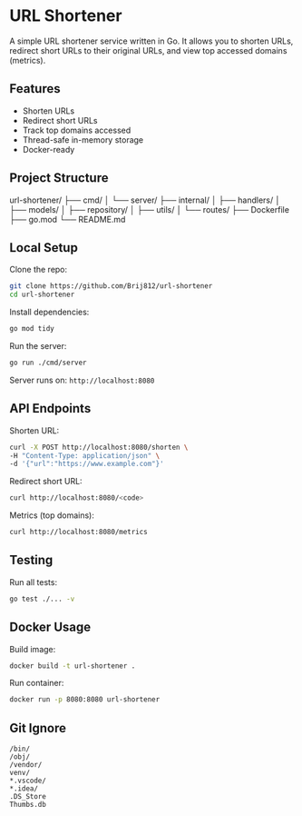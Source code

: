 # URL Shortener

A simple URL shortener service written in Go. It allows you to shorten URLs, redirect short URLs to their original URLs, and view top accessed domains (metrics).

## Features

* Shorten URLs
* Redirect short URLs
* Track top domains accessed
* Thread-safe in-memory storage
* Docker-ready

## Project Structure

url-shortener/
├── cmd/
│   └── server/
├── internal/
│   ├── handlers/
│   ├── models/
│   ├── repository/
│   ├── utils/
│   └── routes/
├── Dockerfile
├── go.mod
└── README.md

## Local Setup

Clone the repo:

```bash
git clone https://github.com/Brij812/url-shortener
cd url-shortener
```

Install dependencies:

```bash
go mod tidy
```

Run the server:

```bash
go run ./cmd/server
```

Server runs on: `http://localhost:8080`

## API Endpoints

Shorten URL:

```bash
curl -X POST http://localhost:8080/shorten \
-H "Content-Type: application/json" \
-d '{"url":"https://www.example.com"}'
```

Redirect short URL:

```bash
curl http://localhost:8080/<code>
```

Metrics (top domains):

```bash
curl http://localhost:8080/metrics
```

## Testing

Run all tests:

```bash
go test ./... -v
```

## Docker Usage

Build image:

```bash
docker build -t url-shortener .
```

Run container:

```bash
docker run -p 8080:8080 url-shortener
```

## Git Ignore

```
/bin/
/obj/
/vendor/
venv/
*.vscode/
*.idea/
.DS_Store
Thumbs.db
```
